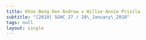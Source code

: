 ```yaml
---
title: Khoo Beng Kee Andrew v Willie Annie Prisila
subtitle: "[2010] SGHC 27 / 20\_January\_2010"
tags: null
layout: single
---
```


